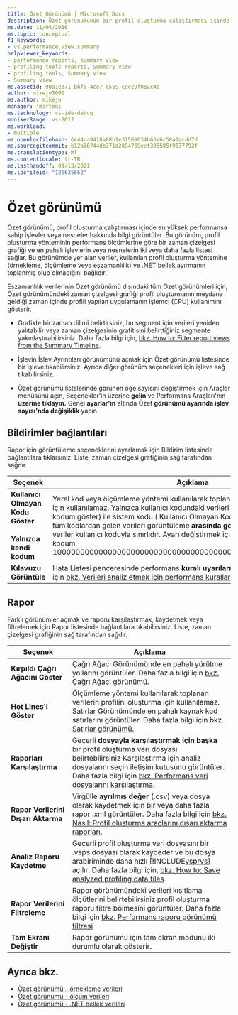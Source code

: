```yaml
---
title: Özet Görünümü | Microsoft Docs
description: Özet görünümünün bir profil oluşturma çalıştırması içinde en yüksek performansa sahip işlevler veya nesneler hakkında nasıl bilgi görüntüley olduğunu öğrenin.
ms.date: 11/04/2016
ms.topic: conceptual
f1_keywords:
- vs.performance.view.summary
helpviewer_keywords:
- performance reports, summary view
- profiling tools reports, Summary view
- profiling tools, Summary view
- Summary view
ms.assetid: 98a1eb71-bbf5-4ce7-8559-cdc29f082c4b
author: mikejo5000
ms.author: mikejo
manager: jmartens
ms.technology: vs-ide-debug
monikerRange: vs-2017
ms.workload:
- multiple
ms.openlocfilehash: 6e44ca9418a08b1e31508634b63e6c58a2acdd7d
ms.sourcegitcommit: b12a38744db371d2894769ecf305585f9577792f
ms.translationtype: MT
ms.contentlocale: tr-TR
ms.lasthandoff: 09/13/2021
ms.locfileid: "126635662"
---
```

# <a name="summary-view"></a>Özet görünümü
Özet görünümü, profil oluşturma çalıştırması içinde en yüksek performansa sahip işlevler veya nesneler hakkında bilgi görüntüler. Bu görünüm, profil oluşturma yönteminin performans ölçümlerine göre bir zaman çizelgesi grafiği ve en pahalı işlevlerin veya nesnelerin iki veya daha fazla listesi sağlar. Bu görünümde yer alan veriler, kullanılan profil oluşturma yöntemine (örnekleme, ölçümleme veya eşzamanlılık) ve .NET bellek ayırmanın toplanmış olup olmadığını bağlıdır.

 Eşzamanlılık verilerinin Özet görünümü dışındaki tüm Özet görünümleri için, Özet görünümündeki zaman çizelgesi grafiği profil oluşturmanın meydana geldiği zaman içinde profili yapılan uygulamanın işlemci (CPU) kullanımını gösterir.

- Grafikte bir zaman dilimi belirtirsiniz, bu segment için verileri yeniden yalıtabilir veya zaman çizelgesinin grafitisini belirttiğiniz segmente yakınlaştırabilirsiniz. Daha fazla bilgi için, [bkz. How to: Filter report views from the Summary Timeline](../profiling/how-to-filter-report-views-from-the-summary-timeline.md).

- İşlevin İşlev Ayrıntıları görünümünü açmak için Özet görünümü listesinde bir işleve tıkabilirsiniz. Ayrıca diğer görünüm seçenekleri için işleve sağ tıkabilirsiniz.

- Özet görünümü listelerinde görünen öğe sayısını değiştirmek  için Araçlar menüsünü açın, Seçenekler'in üzerine **gelin** ve Performans Araçları'nın **üzerine tıklayın.** Genel **ayarlar'ın** altında Özet **görünümü ayarında işlev sayısı'nda değişiklik** yapın.

## <a name="notifications-links"></a>Bildirimler bağlantıları
 Rapor için görüntüleme seçeneklerini ayarlamak için Bildirim listesinde bağlantılara tıklarsınız. Liste, zaman çizelgesi grafiğinin sağ tarafından sağdır.

|Seçenek|Açıklama|
|-|-|
|**Kullanıcı Olmayan Kodu Göster**<br /><br /> **Yalnızca kendi kodum**|Yerel kod veya ölçümleme yöntemi kullanılarak toplanan verilerin profilini oluşturma için kullanılamaz. Yalnızca kullanıcı kodundaki verileri görüntüleme **(** Yalnızca kendi kodum göster) ile sistem kodu ( Kullanıcı Olmayan Kodu Göster ) dahil olmak üzere tüm kodlardan gelen verileri görüntüleme **arasında geçişler.** Varsayılan olarak, veriler kullanıcı koduyla sınırlıdır. Ayarı değiştirmek için bkz. Nasıl Yalnızca kendi kodum 1000000000000000000000000000000000000000000000000000000000000 [](../profiling/how-to-filter-profiling-tools-report-views-to-display-just-my-code.md)|
|**Kılavuzu Görüntüle**|Hata Listesi penceresinde performans **kuralı uyarılarını** görüntüler. Daha fazla bilgi için [bkz. Verileri analiz etmek için performans kurallarını kullanma](../profiling/using-performance-rules-to-analyze-data.md)|

## <a name="report"></a>Rapor
 Farklı görünümler açmak ve raporu karşılaştırmak, kaydetmek veya filtrelemek için Rapor listesinde bağlantılara tıkabilirsiniz. Liste, zaman çizelgesi grafiğinin sağ tarafından sağdır.

|Seçenek |Açıklama |
|----------------------------| - |
| **Kırpıldı Çağrı Ağacını Göster** | Çağrı Ağacı Görünümünde en pahalı yürütme yollarını görüntüler. Daha fazla bilgi için [bkz. Çağrı Ağacı görünümü.](../profiling/call-tree-view.md) |
| **Hot Lines'i Göster** | Ölçümleme yöntemi kullanılarak toplanan verilerin profilini oluşturma için kullanılamaz. Satırlar Görünümünde en pahalı kaynak kod satırlarını görüntüler. Daha fazla bilgi için bkz. [Satırlar görünümü.](../profiling/lines-view.md) |
| **Raporları Karşılaştırma** | Geçerli **dosyayla karşılaştırmak için başka** bir profil oluşturma veri dosyası belirtebilirsiniz Karşılaştırma için analiz dosyalarını seçin iletişim kutusunu görüntüler. Daha fazla bilgi için [bkz. Performans veri dosyalarını karşılaştırma.](../profiling/comparing-performance-data-files.md) |
| **Rapor Verilerini Dışarı Aktarma** | Virgülle **ayrılmış değer** (.csv) veya dosya olarak kaydetmek için bir veya daha fazla rapor .xml görüntüler. Daha fazla bilgi için [bkz. Nasıl: Profil oluşturma araçlarını dışarı aktarma raporları.](/previous-versions/visualstudio/visual-studio-2010/ms182394\(v\=vs.100\)) |
| **Analiz Raporu Kaydetme** | Geçerli profil oluşturma veri dosyasını bir .vsps dosyası olarak kaydeder ve bu dosya arabiriminde daha hızlı [!INCLUDE[vsprvs](../code-quality/includes/vsprvs_md.md)] açılır. Daha fazla bilgi için, [bkz. How to: Save analyzed profiling data files](/previous-versions/visualstudio/visual-studio-2010/bb763106\(v\=vs.100\)). |
| **Rapor Verilerini Filtreleme** | Rapor görünümündeki verileri kısıtlama ölçütlerini belirtebilirsiniz profil oluşturma raporu filtre bölmesini görüntüler. Daha fazla bilgi için [bkz. Performans raporu görünümü filtresi](../profiling/performance-report-view-filter.md) |
| **Tam Ekranı Değiştir** | Rapor görünümü için tam ekran modunu iki durumlu olarak gösterir. |

## <a name="see-also"></a>Ayrıca bkz.
- [Özet görünümü - örnekleme verileri](../profiling/summary-view-sampling-data.md)
- [Özet görünümü - ölçüm verileri](../profiling/summary-view-instrumentation-data.md)
- [Özet görünümü - .NET bellek verileri](../profiling/summary-view-dotnet-memory-data.md)
